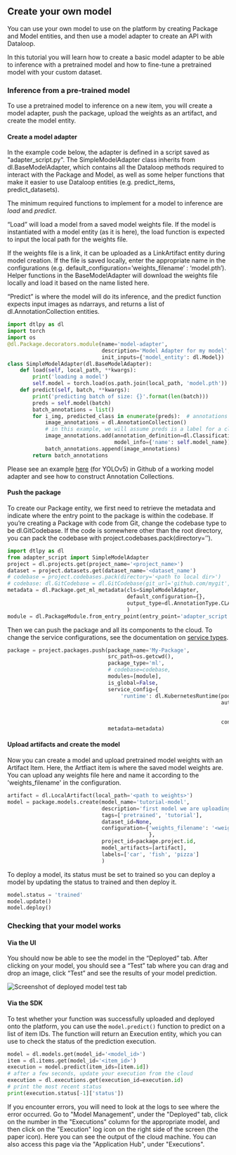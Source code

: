 ## Create your own model  
  
You can use your own model to use on the platform by creating Package and Model entities, and then use a model adapter to create an API with Dataloop.  
  
In this tutorial you will learn how to create a basic model adapter to be able to inference with a pretrained model and how to fine-tune a pretrained model with your custom dataset.  
  
  
### Inference from a pre-trained model  
  
To use a pretrained model to inference on a new item, you will create a model adapter, push the package, upload the weights as an artifact, and create the model entity.  
  
  
#### Create a model adapter  
  
In the example code below, the adapter is defined in a script saved as "adapter_script.py". The SimpleModelAdapter class inherits from dl.BaseModelAdapter, which contains all the Dataloop methods required to interact with the Package and Model, as well as some helper functions that make it easier to use Dataloop entities (e.g. predict_items, predict_datasets).  
  
The minimum required functions to implement for a model to inference are _load_ and _predict_.  
  
“Load” will load a model from a saved model weights file.  If the model is instantiated with a model entity (as it is here), the load function is expected to input the local path for the weights file.  
  
If the weights file is a link, it can be uploaded as a LinkArtifact entity during model creation. If the file is saved locally, enter the appropriate name in the configurations (e.g. default_configuration=’weights_filename’ : ‘model.pth’). Helper functions in the BaseModelAdapter will download the weights file locally and load it based on the name listed here.  
  
“Predict” is where the model will do its inference, and the predict function expects input images as ndarrays, and returns a list of dl.AnnotationCollection entities.  
  
  

```python
import dtlpy as dl
import torch
import os
@dl.Package.decorators.module(name='model-adapter',
                              description='Model Adapter for my model',
                              init_inputs={'model_entity': dl.Model})
class SimpleModelAdapter(dl.BaseModelAdapter):
    def load(self, local_path, **kwargs):
        print('loading a model')
        self.model = torch.load(os.path.join(local_path, 'model.pth'))
    def predict(self, batch, **kwargs):
        print('predicting batch of size: {}'.format(len(batch)))
        preds = self.model(batch)
        batch_annotations = list()
        for i_img, predicted_class in enumerate(preds):  # annotations per image
            image_annotations = dl.AnnotationCollection()
            # in this example, we will assume preds is a label for a classification model
            image_annotations.add(annotation_definition=dl.Classification(label=predicted_class),
                                  model_info={'name': self.model_name})
            batch_annotations.append(image_annotations)
        return batch_annotations
```
Please see an example [here](https://github.com/dataloop-ai/yolov5/blob/master/dataloop/model_adapter.py) (for YOLOv5) in Github of a working model adapter and see how to construct Annotation Collections.  
  
#### Push the package  
  
To create our Package entity, we first need to retrieve the metadata and indicate where the entry point to the package is within the codebase. If you’re creating a Package with code from Git, change the codebase type to be dl.GitCodebase. If the code is somewhere other than the root directory, you can pack the codebase with project.codebases.pack(directory=’<path to local dir>’).  
  

```python
import dtlpy as dl
from adapter_script import SimpleModelAdapter
project = dl.projects.get(project_name='<project_name>')
dataset = project.datasets.get(dataset_name='<dataset_name')
# codebase = project.codebases.pack(directory='<path to local dir>')
# codebase: dl.GitCodebase = dl.GitCodebase(git_url='github.com/mygit', git_tag='v25.6.93')
metadata = dl.Package.get_ml_metadata(cls=SimpleModelAdapter,
                                      default_configuration={},
                                      output_type=dl.AnnotationType.CLASSIFICATION
                                      )
module = dl.PackageModule.from_entry_point(entry_point='adapter_script.py')
```
Then we can push the package and all its components to the cloud. To change the service configurations, see the documentation on [service types](https://dataloop.ai/docs/service-runtime).  
  

```python
package = project.packages.push(package_name='My-Package',
                                src_path=os.getcwd(),
                                package_type='ml',
                                # codebase=codebase,
                                modules=[module],
                                is_global=False,
                                service_config={
                                    'runtime': dl.KubernetesRuntime(pod_type=dl.INSTANCE_CATALOG_GPU_K80_S,
                                                                    autoscaler=dl.KubernetesRabbitmqAutoscaler(
                                                                        min_replicas=0,
                                                                        max_replicas=1),
                                                                    concurrency=1).to_json()},
                                metadata=metadata)
```
#### Upload artifacts and create the model  
  
Now you can create a model and upload pretrained model weights with an Artifact Item. Here, the Artfiact item is where the saved model weights are. You can upload any weights file here and name it according to the 'weights_filename' in the configuration.  
  

```python
artifact = dl.LocalArtifact(local_path='<path to weights>')
model = package.models.create(model_name='tutorial-model',
                              description='first model we are uploading',
                              tags=['pretrained', 'tutorial'],
                              dataset_id=None,
                              configuration={'weights_filename': '<weights filename and extension>'
                                             },
                              project_id=package.project.id,
                              model_artifacts=[artifact],
                              labels=['car', 'fish', 'pizza']
                              )
```
To deploy a model, its status must be set to trained so you can deploy a model by updating the status to trained and then deploy it.  
  

```python
model.status = 'trained'
model.update()
model.deploy()
```
### Checking that your model works  
  
#### Via the UI  
  
You should now be able to see the model in the “Deployed” tab. After clicking on your model, you should see a “Test” tab where you can drag and drop an image, click “Test” and see the results of your model prediction.  
  
![Screenshot of deployed model test tab](https://github.com/dataloop-ai/dtlpy-documentation/blob/main/assets/images/model_management/test_tab.png)  
  
#### Via the SDK  
  
To test whether your function was successfully uploaded and deployed onto the platform, you can use the `model.predict()` function to predict on a list of item IDs. The function will return an Execution entity, which you can use to check the status of the prediction execution.  
  

```python
model = dl.models.get(model_id='<model_id>')
item = dl.items.get(model_id='<item_id>')
execution = model.predict(item_ids=[item.id])
# after a few seconds, update your execution from the cloud
execution = dl.executions.get(execution_id=execution.id)
# print the most recent status
print(execution.status[-1]['status'])
```
If you encounter errors, you will need to look at the logs to see where the error occurred.  Go to "Model Management", under the "Deployed" tab, click on the number in the "Executions" column for the appropriate model, and then click on the "Execution" log icon on the right side of the screen (the paper icon). Here you can see the output of the cloud machine. You can also access this page via the "Application Hub", under "Executions".  
